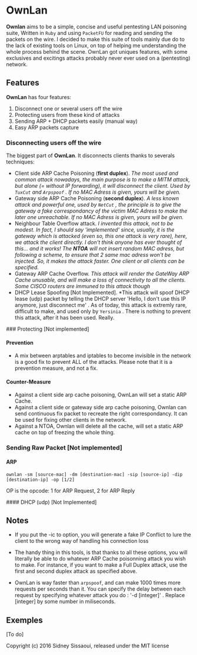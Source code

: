 # OwnLan

**Ownlan** aims to be a simple, concise and useful pentesting LAN poisoning suite, Written in ``Ruby`` and using ``PacketFU`` for reading and sending the packets on the wire. I decided to make this suite of tools mainly due do to the lack of existing tools on Linux, on top of helping me understanding the whole process behind the scene. OwnLan got uniques features, with some exclusives and excitings attacks probably never ever used on a (pentesting) network.

## Features

**OwnLan** has four features:

1. Disconnect one or several users off the wire
2. Protecting users from these kind of attacks
3. Sending ARP + DHCP packets easily (manual way)
4. Easy ARP packets capture

### Disconnecting users off the wire

The biggest part of **OwnLan**. It disconnects clients thanks to severals techniques:

- Client side ARP Cache Poisoning (**first duplex**). *The most used and common attack nowadays, the main purpose is to make a MITM attack, but alone (= without IP forwarding), it will disconnect the client. Used by ``TuxCut`` and ``Arpspoof`` . If no MAC Adress is given, yours will be given.*
- Gateway side ARP Cache Poisoning (**second duplex**). *A less known attack and powerful one, used by ``NetCut`` , the principle is to give the gateway a fake correspondancy of the victim MAC Adress to make the later one unreachable. If no MAC Adress is given, yours will be given.*
- Neighbour Table Overflow attack. *I invented this attack, not to be modest. In fact, I should say 'implemented' since, usually, it is the gateway which is attacked (even so, this one attack is very rare), here, we attack the client directly. I don't think anyone has ever thought of this... and it works! The **NTOA** will not insert random MAC adress, but following a scheme, to ensure that 2 same mac adress won't be injected. So, it makes the attack faster. One client or all clients can be specified.*
- Gateway ARP Cache Overflow. *This attack will render the GateWay ARP Cache unusable, and will make a loss of connectivity to all the clients. Some CISCO routers are immuned to this attack though*
- DHCP Lease Spoofing [Not Implemented]. *This attack will spoof DHCP lease (udp) packet by telling the DHCP server 'Hello, I don't use this IP anymore, just disconnect me' . As of today, this attack is extremly rare, difficult to make, and used only by ``Yersinia`` . There is nothing to prevent this attack, after it has been used. Really.

### Protecting [Not implemented]

#### Prevention

- A mix between arptables and iptables to become invisible in the network is a good fix to prevent ALL of the attacks. Please note that it is a prevention measure, and not a fix.

#### Counter-Measure

- Against a client side arp cache poisoning, OwnLan will set a static ARP Cache.
- Against a client side or gateway side arp cache poisoning, Ownlan can send continuous fix packet to recreate the right correspondancy. It can be used for fixing other clients in the network.
- Against a NTOA, Ownlan will delete all the cache, will set a static ARP cache on top of freezing the whole thing.

### Sending Raw Packet [Not implemented]

#### ARP

    ownlan -sm [source-mac] -dm [destination-mac] -sip [source-ip] -dip [destination-ip] -op [1/2]

OP is the opcode: 1 for ARP Request, 2 for ARP Reply

#### DHCP (udp) [Not Implemented]

## Notes

- If you put the -ic to option, you will generate a fake IP Conflict to lure the client to the wrong way of handling his connection loss

- The handy thing in this tools, is that thanks to all these options, you will literally be able to do whatever ARP Cache poisonning attack you wish to make. For instance, if you want to make a Full Duplex attack, use the first and second duplex attack as specified above.

- OwnLan is way faster than ``arpspoof``, and can make 1000 times more requests per seconds than it. You can specify the delay between each request by specifying whatever attack you do : '-d [integer]' . Replace [integer] by some number in miliseconds.

## Exemples

[To do]


Copyright (c) 2016 Sidney Sissaoui, released under the MIT license
